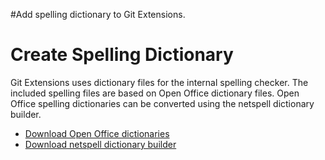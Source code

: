 #Add spelling dictionary to Git Extensions.


# Create Spelling Dictionary

Git Extensions uses dictionary files for the internal spelling checker. The included spelling files are based on Open Office dictionary files. Open Office spelling dictionaries can be converted using the netspell dictionary builder. 

 * [Download Open Office dictionaries](http://ftp.snt.utwente.nl/pub/software/openoffice/contrib/dictionaries/)
 * [Download netspell dictionary builder](http://sourceforge.net/projects/netspell)
